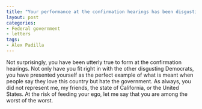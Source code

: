 ```yaml
---
title: "Your performance at the confirmation hearings has been disgusting"
layout: post
categories:
- Federal government
- letters
tags: 
- Alex Padilla
---
```


Not surprisingly, you have been utterly true to form at the confirmation hearings. Not only have you fit right in with the other disgusting Democrats, you have presented yourself as the perfect example of what is meant when people say they love this country but hate the government. As always, you did not represent me, my friends, the state of California, or the United States. At the risk of feeding your ego, let me say that you are among the worst of the worst.
